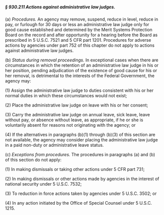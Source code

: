 ##### § 930.211 Actions against administrative law judges. #####

(a) *Procedures.* An agency may remove, suspend, reduce in level, reduce in pay, or furlough for 30 days or less an administrative law judge only for good cause established and determined by the Merit Systems Protection Board on the record and after opportunity for a hearing before the Board as prescribed in 5 U.S.C. 7521 and 5 CFR part 1201. Procedures for adverse actions by agencies under part 752 of this chapter do not apply to actions against administrative law judges.

(b) *Status during removal proceedings.* In exceptional cases when there are circumstances in which the retention of an administrative law judge in his or her position, pending adjudication of the existence of good cause for his or her removal, is detrimental to the interests of the Federal Government, the agency may:

(1) Assign the administrative law judge to duties consistent with his or her normal duties in which these circumstances would not exist;

(2) Place the administrative law judge on leave with his or her consent;

(3) Carry the administrative law judge on annual leave, sick leave, leave without pay, or absence without leave, as appropriate, if he or she is voluntarily absent for reasons not originating with the agency; or

(4) If the alternatives in paragraphs (b)(1) through (b)(3) of this section are not available, the agency may consider placing the administrative law judge in a paid non-duty or administrative leave status.

(c) *Exceptions from procedures.* The procedures in paragraphs (a) and (b) of this section do not apply:

(1) In making dismissals or taking other actions under 5 CFR part 731;

(2) In making dismissals or other actions made by agencies in the interest of national security under 5 U.S.C. 7532;

(3) To reduction in force actions taken by agencies under 5 U.S.C. 3502; or

(4) In any action initiated by the Office of Special Counsel under 5 U.S.C. 1215.